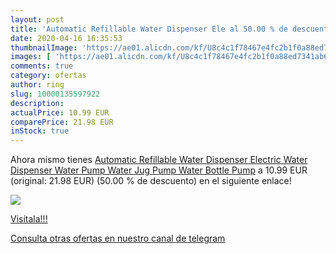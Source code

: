 ```yaml
---
layout: post
title: 'Automatic Refillable Water Dispenser Ele al 50.00 % de descuento'
date: 2020-04-16 16:35:53
thumbnailImage: 'https://ae01.alicdn.com/kf/U8c4c1f78467e4fc2b1f0a88ed7341ab6I/Automatic-Refillable-Water-Dispenser-Electric-Water-Dispenser-Water-Pump-Water-Jug-Pump-Water-Bottle-Pump.jpg_350x350._SL200_.jpg'
images: [ 'https://ae01.alicdn.com/kf/U8c4c1f78467e4fc2b1f0a88ed7341ab6I/Automatic-Refillable-Water-Dispenser-Electric-Water-Dispenser-Water-Pump-Water-Jug-Pump-Water-Bottle-Pump.jpg_350x350._SL200_.jpg' ]
comments: true
category: ofertas
author: ring
slug: 10000135597922
description:
actualPrice: 10.99 EUR
comparePrice: 21.98 EUR
inStock: true
---
```


Ahora mismo tienes [Automatic Refillable Water Dispenser Electric Water Dispenser Water Pump Water Jug Pump Water Bottle Pump](https://www.amazon.com/dp/10000135597922/?tag=redken08-20) a 10.99 EUR (original: 21.98 EUR) (50.00 %  de descuento) en el siguiente enlace!

[![](https://ae01.alicdn.com/kf/U8c4c1f78467e4fc2b1f0a88ed7341ab6I/Automatic-Refillable-Water-Dispenser-Electric-Water-Dispenser-Water-Pump-Water-Jug-Pump-Water-Bottle-Pump.jpg_350x350._SL200_.jpg)](https://www.amazon.com/dp/10000135597922/?tag=redken08-20)

[Visítala!!!](https://www.amazon.com/dp/10000135597922/?tag=redken08-20)

[Consulta otras ofertas en nuestro canal de telegram](https://t.me/s/ofertas25)
